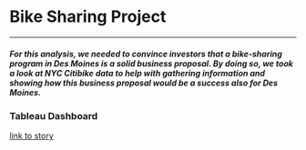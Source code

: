 # Bike Sharing Project
_____________________________________

##### For this analysis, we needed to convince investors that a bike-sharing program in Des Moines is a solid business proposal. By doing so, we took a look at NYC Citibike data to help with gathering information and showing how this business proposal would be a success also for Des Moines. 

### Tableau Dashboard

[link to story](https://public.tableau.com/profile/mckenzie.kilburn#!/vizhome/BikeSharing_16100690504300/Bike-SharingBusinessProposal)


